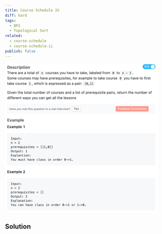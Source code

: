 ```yaml
---
title: Course Schedule IV
diff: hard
tags:
  - BFS
  - Topological Sort
related:
  - course-schedule
  - course-schedule-ii
publish: false
---
```


<img class="medium-zoom" src="/algo/course-schedule-iv.png" alt="https://www.leetcode.com/problems/course-schedule-iv">

## Solution

